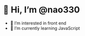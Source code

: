 # 👋 Hi, I’m @nao330
- 👀 I’m interested in front end
- 🌱 I’m currently learning JavaScript

<!---
nao330/nao330 is a ✨ special ✨ repository because its `README.md` (this file) appears on your GitHub profile.
You can click the Preview link to take a look at your changes.
--->
